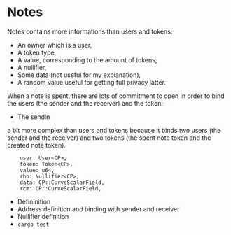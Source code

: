 # Notes

Notes contains more informations than users and tokens:
* An owner which is a user,
* A token type,
* A value, corresponding to the amount of tokens,
* A nullifier,
* Some data (not useful for my explanation),
* A random value useful for getting full privacy latter.

When a note is spent, there are lots of commitment to open in order to bind the users (the sender and the receiver) and the token:
* The sendin

a bit more complex than users and tokens because it binds two users (the sender and the receiver) and two tokens (the spent note token and the created note token).

        user: User<CP>,
        token: Token<CP>,
        value: u64,
        rho: Nullifier<CP>,
        data: CP::CurveScalarField,
        rcm: CP::CurveScalarField,

* Defininition
* Address definition and binding with sender and receiver
* Nullifier definition
* `cargo test`